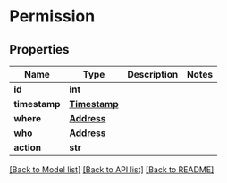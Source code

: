 # Permission

## Properties
Name | Type | Description | Notes
------------ | ------------- | ------------- | -------------
**id** | **int** |  | 
**timestamp** | [**Timestamp**](Timestamp.md) |  | 
**where** | [**Address**](Address.md) |  | 
**who** | [**Address**](Address.md) |  | 
**action** | **str** |  | 

[[Back to Model list]](../README.md#documentation-for-models) [[Back to API list]](../README.md#documentation-for-api-endpoints) [[Back to README]](../README.md)


